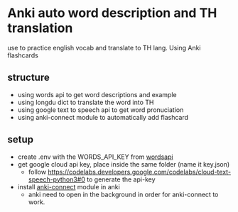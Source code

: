 # Anki auto word description and TH translation
use to practice english vocab and translate to TH lang.
Using Anki flashcards

## structure
- using words api to get word descriptions and example
- using longdu dict to translate the word into TH
- using google text to speech api to get word pronuciation
- using anki-connect module to automatically add flashcard

## setup
- create .env with the WORDS_API_KEY from [wordsapi](https://www.wordsapi.com/)
- get google cloud api key, place inside the same folder (name it key.json) 
  - follow https://codelabs.developers.google.com/codelabs/cloud-text-speech-python3#0 to generate the api-key
- install [anki-connect](https://ankiweb.net/shared/info/2055492159) module in anki
  - anki need to open in the background in order for anki-connect to work.

